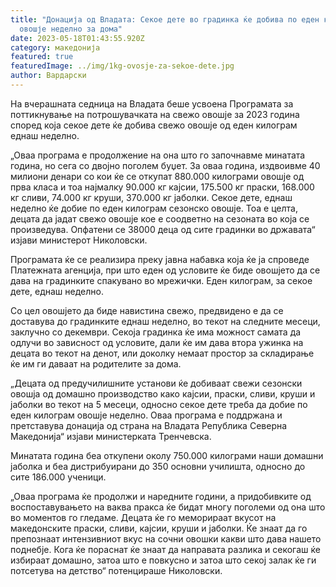 ```yaml
---
title: "Донација од Владата: Секое дете во градинка ќе добива по еден килограм
  овошје неделно за дома"
date: 2023-05-18T01:43:55.920Z
category: македонија
featured: true
featuredImage: ../img/1kg-ovosje-za-sekoe-dete.jpg
author: Вардарски
---
```

<!--StartFragment-->

На вчерашната седница на Владата беше усвоена Програмата за поттикнување на потрошувачката на свежо овошје за 2023 година според која секое дете ќе добива свежо овошје од еден килограм еднаш неделно.

„Оваа програма е продолжение на она што го започнавме минатата година, но сега со двојно поголем буџет. За оваа година, издвоивме 40 милиони денари со кои ќе се откупат 880.000 килограми овошје од прва класа и тоа најмалку 90.000 кг кајсии, 175.500 кг праски, 168.000 кг сливи, 74.000 кг круши, 370.000 кг јаболки. Секое дете, еднаш неделно ќе добие по еден килограм сезонско овошје. Тоа е целта, децата да јадат свежо овошје кое е соодветно на сезоната во која се произведува. Опфатени се 38000 деца од сите градинки во државата“ изјави министерот Николовски.

Програмата ќе се реализира преку јавна набавка која ќе ја спроведе Платежната агенција, при што еден од условите ќе биде овошјето да се дава на градинките спакувано во мрежички. Еден килограм, за секое дете, еднаш неделно.

Со цел овошјето да биде навистина свежо, предвидено е да се доставува до градинките еднаш неделно, во текот на следните месеци, заклучно со декември. Секоја градинка ќе има можност самата да одлучи во зависност од условите, дали ќе им дава втора ужинка на децата во текот на денот, или доколку немаат простор за складирање ќе им ги даваат на родителите за дома.

„Децата од предучилишните установи ќе добиваат свежи сезонски овошја од домашно производство како кајсии, праски, сливи, круши и јаболки во текот на 5 месеци, односно секое дете треба да добие по еден килограм овошје неделно. Оваа програма е поддржана и претставува донација од страна на Владата Република Северна Македонија“ изјави министерката Тренчевска.

Минатата година беа откупени околу 750.000 килограми наши домашни јаболка и беа дистрибуирани до 350 основни училишта, односно до сите 186.000 ученици.

„Оваа програма ќе продолжи и наредните години, а придобивките од воспоставувањето на ваква пракса ќе бидат многу поголеми од она што во моментов го гледаме. Децата ќе го меморираат вкусот на македонските праски, сливи, кајсии, круши и јаболки. Ќе знаат да го препознаат интензивниот вкус на сочни овошки какви што дава нашето поднебје. Кога ќе пораснат ќе знаат да направата разлика и секогаш ќе избираат домашно, затоа што е повкусно и затоа што секој залак ќе ги потсетува на детство“ потенцираше Николовски.

<!--EndFragment-->